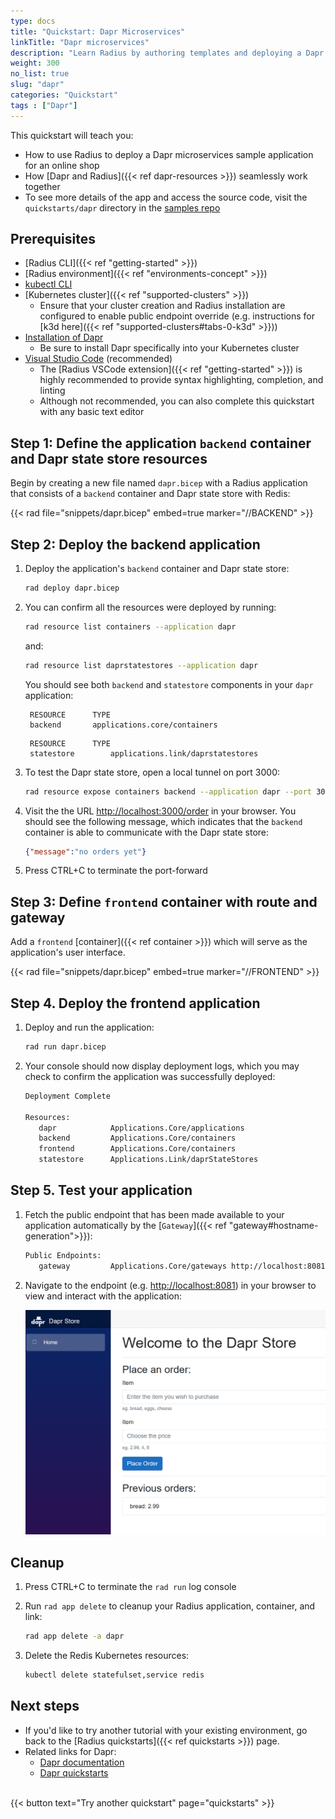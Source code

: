 ```yaml
---
type: docs
title: "Quickstart: Dapr Microservices"
linkTitle: "Dapr microservices"
description: "Learn Radius by authoring templates and deploying a Dapr application"
weight: 300
no_list: true
slug: "dapr"
categories: "Quickstart"
tags : ["Dapr"]
---
```


This quickstart will teach you:

- How to use Radius to deploy a Dapr microservices sample application for an online shop
- How [Dapr and Radius]({{< ref dapr-resources >}}) seamlessly work together
- To see more details of the app and access the source code, visit the `quickstarts/dapr` directory in the [samples repo](https://github.com/project-radius/samples)

## Prerequisites

- [Radius CLI]({{< ref "getting-started" >}})
- [Radius environment]({{< ref "environments-concept" >}})
- [kubectl CLI](https://kubernetes.io/docs/tasks/tools/)
- [Kubernetes cluster]({{< ref "supported-clusters" >}})
   - Ensure that your cluster creation and Radius installation are configured to enable public endpoint override (e.g. instructions for [k3d here]({{< ref "supported-clusters#tabs-0-k3d" >}}))
- [Installation of Dapr](https://docs.dapr.io/operations/hosting/kubernetes/kubernetes-deploy/)
   - Be sure to install Dapr specifically into your Kubernetes cluster
- [Visual Studio Code](https://code.visualstudio.com/) (recommended)
  - The [Radius VSCode extension]({{< ref "getting-started" >}}) is highly recommended to provide syntax highlighting, completion, and linting
  - Although not recommended, you can also complete this quickstart with any basic text editor

## Step 1: Define the application `backend` container and Dapr state store resources

Begin by creating a new file named `dapr.bicep` with a Radius application that consists of a `backend` container and Dapr state store with Redis:

{{< rad file="snippets/dapr.bicep" embed=true marker="//BACKEND" >}}

## Step 2: Deploy the backend application

1. Deploy the application's `backend` container and Dapr state store:

   ```sh
   rad deploy dapr.bicep
   ```

1. You can confirm all the resources were deployed by running:

   ```sh
   rad resource list containers --application dapr
   ```

   and:

   ```sh
   rad resource list daprstatestores --application dapr
   ```

   You should see both `backend` and `statestore` components in your `dapr` application:

   ```
    RESOURCE      TYPE
    backend       applications.core/containers
   ```

   ```
    RESOURCE      TYPE
    statestore        applications.link/daprstatestores
   ```

1. To test the Dapr state store, open a local tunnel on port 3000:

   ```sh
   rad resource expose containers backend --application dapr --port 3000
   ```

1. Visit the the URL [http://localhost:3000/order](http://localhost:3000/order) in your browser. You should see the following message, which indicates that the `backend` container is able to communicate with the Dapr state store:

   ```json
   {"message":"no orders yet"}
   ```

1. Press CTRL+C to terminate the port-forward

## Step 3: Define `frontend` container with route and gateway

Add a `frontend` [container]({{< ref container >}}) which will serve as the application's user interface.

{{< rad file="snippets/dapr.bicep" embed=true marker="//FRONTEND" >}}

## Step 4. Deploy the frontend application

1. Deploy and run the application:

   ```sh
   rad run dapr.bicep
   ```

1. Your console should now display deployment logs, which you may check to confirm the application was successfully deployed:

   ```sh
   Deployment Complete

   Resources:
      dapr            Applications.Core/applications
      backend         Applications.Core/containers
      frontend        Applications.Core/containers
      statestore      Applications.Link/daprStateStores
   ```

## Step 5. Test your application

1. Fetch the public endpoint that has been made available to your application automatically by the [`Gateway`]({{< ref "gateway#hostname-generation">}}):

   ```sh
   Public Endpoints:
      gateway         Applications.Core/gateways http://localhost:8081
   ```

1. Navigate to the endpoint (e.g. [http://localhost:8081](http://localhost:8081)) in your browser to view and interact with the application:

   <img src="frontend.png" alt="Screenshot of frontend application" width=500 >

## Cleanup

1. Press CTRL+C to terminate the `rad run` log console

1. Run `rad app delete` to cleanup your Radius application, container, and link:

   ```bash
   rad app delete -a dapr
   ```

1. Delete the Redis Kubernetes resources:

   ```bash
   kubectl delete statefulset,service redis
   ```

## Next steps

- If you'd like to try another tutorial with your existing environment, go back to the [Radius quickstarts]({{< ref quickstarts >}}) page.
- Related links for Dapr:
  - [Dapr documentation](https://docs.dapr.io/)
  - [Dapr quickstarts](https://github.com/dapr/quickstarts/tree/v1.0.0/hello-world)

<br>{{< button text="Try another quickstart" page="quickstarts" >}}
